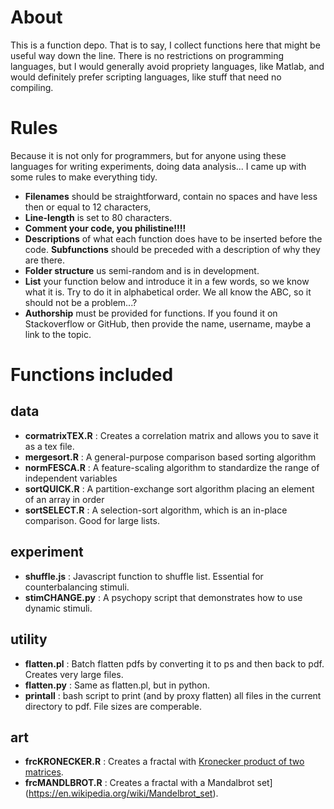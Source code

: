 # About

This is a function depo. That is to say, I collect functions here that might
be useful way down the line. There is no restrictions on programming languages,
but I would generally avoid propriety languages, like Matlab, and would
definitely prefer scripting languages, like stuff that need no compiling.

# Rules

Because it is not only for programmers, but for anyone using these languages
for writing experiments, doing data analysis... I came up with some rules to
make everything tidy.

* **Filenames** should be straightforward, contain no spaces and have less then or
equal to 12 characters,
* **Line-length** is set to 80 characters.
* **Comment your code, you philistine!!!!**
* **Descriptions** of what each function does have to be inserted before the code. **Subfunctions** should be preceded with a description of why they are there.
* **Folder structure** us semi-random and is in development.
* **List** your function below and introduce it in a few words, so we know what it is. Try to do it in alphabetical order. We all know the ABC, so it should not be a problem...?
* **Authorship** must be provided for functions. If you found it on Stackoverflow or GitHub, then provide the name, username, maybe a link to the topic.


# Functions included

## data

* **cormatrixTEX.R** : Creates a correlation matrix and allows you to save it as a tex file.
* **mergesort.R** : A general-purpose comparison based sorting algorithm
* **normFESCA.R** : A feature-scaling algorithm to standardize the range of independent variables
* **sortQUICK.R** : A partition-exchange sort algorithm placing an element of an array in order
* **sortSELECT.R** : A selection-sort algorithm, which is an in-place comparison. Good for large lists.

## experiment

* **shuffle.js** : Javascript function to shuffle list. Essential for counterbalancing stimuli.
* **stimCHANGE.py** : A psychopy script that demonstrates how to use dynamic stimuli.

## utility

* **flatten.pl** : Batch flatten pdfs by converting it to ps and then back to pdf. Creates very large files.
* **flatten.py** : Same as flatten.pl, but in python.
* **printall** : bash script to print (and by proxy flatten) all files in the current directory to pdf. File sizes are comperable.

## art

* **frcKRONECKER.R** : Creates a fractal with [Kronecker product of two matrices](https://en.wikipedia.org/wiki/Kronecker_product).
* **frcMANDLBROT.R** : Creates a fractal with a Mandalbrot set](https://en.wikipedia.org/wiki/Mandelbrot_set).

